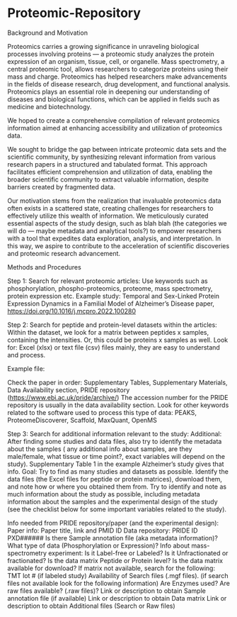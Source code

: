 # Proteomic-Repository

Background and Motivation

Proteomics carries a growing significance in unraveling biological processes involving proteins — a proteomic study analyzes the protein expression of an organism, tissue, cell, or organelle. Mass spectrometry, a central proteomic tool, allows researchers to categorize proteins using their mass and charge. Proteomics has helped researchers make advancements in the fields of disease research, drug development, and functional analysis. Proteomics plays an essential role in deepening our understanding of diseases and biological functions, which can be applied in fields such as medicine and biotechnology. 

We hoped to create a comprehensive compilation of relevant proteomics information aimed at enhancing accessibility and utilization of proteomics data. 

We sought to bridge the gap between intricate proteomic data sets and the scientific community, by synthesizing relevant information from various research papers in a structured and tabulated format. This approach facilitates efficient comprehension and utilization of data, enabling the broader scientific community to extract valuable information, despite barriers created by fragmented data. 

Our motivation stems from the realization that invaluable proteomics data often exists in a scattered state, creating challenges for researchers to effectively utilize this wealth of information. We meticulously curated essential aspects of the study design, such as blah blah (the categories we will do — maybe metadata and analytical tools?) to empower researchers with a tool that expedites data exploration, analysis, and interpretation. In this way, we aspire to contribute to the acceleration of scientific discoveries and proteomic research advancement.






Methods and Procedures

Step 1: Search for relevant proteomic articles: 
Use keywords such as phosphorylation, phospho-proteomics, proteome, mass spectrometry, protein expression etc.
Example study: Temporal and Sex-Linked Protein Expression Dynamics in a Familial Model of Alzheimer’s Disease paper, https://doi.org/10.1016/j.mcpro.2022.100280

Step 2: Search for peptide and protein-level datasets within the articles:
Within the dataset, we look for a matrix between peptides x samples, containing the intensities. Or, this could be proteins x samples as well. 
Look for: Excel (xlsx) or text file (csv) files mainly, they are easy to understand and process. 

Example file:


Check the paper in order: Supplementary Tables, Supplementary Materials, Data Availability section, PRIDE repository (https://www.ebi.ac.uk/pride/archive/)
The accession number for the PRIDE repository is usually in the data availability section. 
Look for other keywords related to the software used to process this type of data: PEAKS, ProteomeDiscoverer, Scaffold, MaxQuant, OpenMS

Step 3: Search for additional information relevant to the study:
Additional: After finding some studies and data files, also try to identify the metadata about the samples ( any additional info about samples, are they male/female, what tissue or time point?, exact variables will depend on the study). Supplementary Table 1 in the example Alzheimer’s study gives that info. 
Goal: Try to find as many studies and datasets as possible. Identify the data files (the Excel files for peptide or protein matrices), download them, and note how or where you obtained them from. 
Try to identify and note as much information about the study as possible, including metadata information about the samples and the experimental design of the study (see the checklist below for some important variables related to the study).

Info needed from PRIDE repository/paper (and the experimental design):
	Paper info: Paper title, link and PMID ID
Data repository: PRIDE ID PXD######
Is there Sample annotation file (aka metadata information)?
What type of data (Phosphorylation or Expression)?
Info about mass-spectrometry experiment:
Is it Label-free or Labeled?
Is it Unfractionated or fractionated?
Is the data matrix Peptide or Protein level?
Is the data matrix available for download? If matrix not available, search for the following:
TMT lot # (if labeled study)
Availability of Search files (.mgf files). (if search files not available look for the following information)
Are Enzymes used?
Are raw files available? (.raw files)?
Link or description to obtain Sample annotation file (if available)
Link or description to obtain Data matrix
Link or description to obtain Additional files (Search or Raw files)
